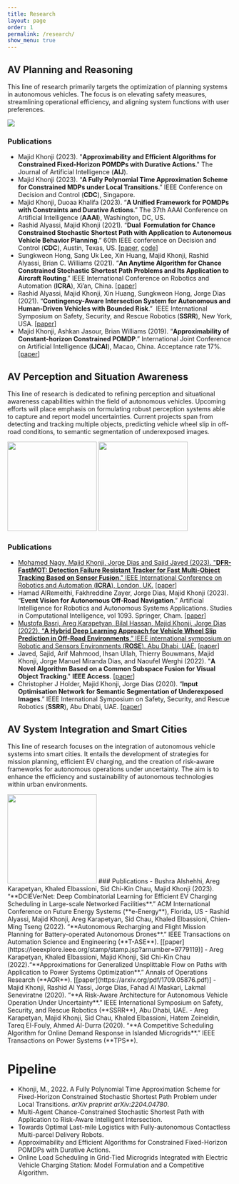 ```yaml
---
title: Research
layout: page
order: 1
permalink: /research/
show_menu: true
---
```



## AV Planning and Reasoning
This line of research primarily targets the optimization of planning systems in autonomous vehicles. The focus is on elevating safety measures, streamlining operational efficiency, and aligning system functions with user preferences.

<img src="/1-research/planning-img/banner.gif" >


### Publications
- Majid Khonji (2023). "**Approximability and Efficient Algorithms for Constrained Fixed-Horizon POMDPs with Durative Actions**." The Journal of Artificial Intelligence (**AIJ**).
- Majid Khonji (2023). “**A Fully Polynomial Time Approximation Scheme for Constrained MDPs under Local Transitions**.” IEEE Conference on Decision and Control (**CDC**), Singapore.
- Majid Khonji, Duoaa Khalifa (2023). “**A Unified Framework for POMDPs with Constraints and Durative Actions**.” The 37th AAAI Conference on Artificial Intelligence (**AAAI**), Washington, DC, US. 
- Rashid Alyassi, Majid Khonji (2021). “**Dual  Formulation for Chance Constrained Stochastic Shortest Path with Application to Autonomous Vehicle Behavior Planning**.” 60th IEEE conference on Decision and Control (**CDC**), Austin, Texas, US. [[paper](https://arxiv.org/pdf/2302.13115.pdf), [code](https://github.com/AV-Lab/Risk_Aware_ROS_Planner)]
- Sungkweon Hong, Sang Uk Lee, Xin Huang, Majid Khonji, Rashid Alyassi, Brian C. Williams (2021). “**An Anytime Algorithm for Chance Constrained Stochastic Shortest Path Problems and Its Application to Aircraft Routing**.” IEEE International Conference on Robotics and Automation (**ICRA**), Xi’an, China. [[paper](https://dspace.mit.edu/handle/1721.1/145649)]
- Rashid Alyassi, Majid Khonji, Xin Huang, Sungkweon Hong, Jorge Dias (2021). “**Contingency-Aware Intersection System for Autonomous and Human-Driven Vehicles with Bounded Risk**.”  IEEE International Symposium on Safety, Security, and Rescue Robotics (**SSRR**), New York, USA. [[paper](https://ieeexplore.ieee.org/document/9597687)]
- Majid Khonji, Ashkan Jasour, Brian Williams (2019). “**Approximability of Constant-horizon Constrained POMDP**.” International Joint Conference on Artificial Intelligence (**IJCAI**), Macao, China. Acceptance rate 17%. [[paper](https://www.ijcai.org/proceedings/2019/0775.pdf)]


## AV Perception and Situation Awareness
This line of research is dedicated to refining perception and situational awareness capabilities within the field of autonomous vehicles. Upcoming efforts will place emphasis on formulating robust perception systems able to capture and report model uncertainties. Current projects span from detecting and tracking multiple objects, predicting vehicle wheel slip in off-road conditions, to semantic segmentation of underexposed images.

<img src="/1-research/3d-multi-object-tracking-img/tracking-gif.gif" height="200">
<img src="/1-research/Offroad_AGV-Slip-Prediction-img/GIF_MUSTOFA_OP.gif" height="200">

### Publications
- [Mohamed Nagy, Majid Khonji, Jorge Dias and Sajid Javed (2023). "**DFR-FastMOT: Detection Failure Resistant Tracker for Fast Multi-Object Tracking Based on Sensor Fusion**." IEEE International Conference on Robotics and Automation (**ICRA**), London, UK.](/research/MOT) [[paper](https://arxiv.org/pdf/2302.14807.pdf)]
- Hamad AlRemeithi, Fakhreddine Zayer, Jorge Dias, Majid Khonji (2023). “**Event Vision for Autonomous Off-Road Navigation**.” Artificial Intelligence for Robotics and Autonomous Systems Applications. Studies in Computational Intelligence, vol 1093. Springer, Cham. [[paper](https://link.springer.com/chapter/10.1007/978-3-031-28715-2_8)]
- [Mustofa Basri, Areg Karapetyan, Bilal Hassan, Majid Khonji, Jorge Dias (2022). “**A Hybrid Deep Learning Approach for Vehicle Wheel Slip Prediction in Off-Road Environments**.” IEEE international symposium on Robotic and Sensors Environments (**ROSE**). Abu Dhabi, UAE.](/research/offroad/) [[paper](https://ieeexplore.ieee.org/document/9977432)]
- Javed, Sajid, Arif Mahmood, Ihsan Ullah, Thierry Bouwmans, Majid Khonji, Jorge Manuel Miranda Dias, and Naoufel Werghi (2022). "**A Novel Algorithm Based on a Common Subspace Fusion for Visual Object Tracking**." **IEEE Access**. [[paper](https://ieeexplore.ieee.org/stamp/stamp.jsp?tp=&arnumber=9723062)]
- Christopher J Holder, Majid Khonji, Jorge Dias (2020). “**Input Optimisation Network for Semantic Segmentation of Underexposed Images**.” IEEE International Symposium on Safety, Security, and Rescue Robotics (**SSRR**), Abu Dhabi, UAE. [[paper](https://ieeexplore.ieee.org/document/9292626)]

## AV System Integration and Smart Cities
This line of research focuses on the integration of autonomous vehicle systems into smart cities. It entails the development of strategies for mission planning, efficient EV charging, and the creation of risk-aware frameworks for autonomous operations under uncertainty. The aim is to enhance the efficiency and sustainability of autonomous technologies within urban environments.

<img src="/1-research/integration-img/delivery-robot.gif" height="200">
### Publications
- Bushra Alshehhi, Areg Karapetyan, Khaled Elbassioni, Sid Chi-Kin Chau,  Majid Khonji (2023). “**DClEVerNet: Deep Combinatorial Learning for Efficient EV Charging Scheduling in Large-scale Networked Facilities**.” ACM International Conference on Future Energy Systems (**e-Energy**), Florida, US
- Rashid Alyassi, Majid Khonji, Areg Karapetyan, Sid Chau, Khaled Elbassioni, Chien-Ming Tseng (2022). “**Autonomous Recharging and Flight Mission Planning for Battery-operated Autonomous Drones**.” IEEE Transactions on Automation Science and Engineering (**T-ASE**). [[paper](https://ieeexplore.ieee.org/stamp/stamp.jsp?arnumber=9779119)]
- Areg Karapetyan, Khaled Elbassioni, Majid Khonji, Sid Chi-Kin Chau (2022).“**Approximations for Generalized Unsplittable Flow on Paths with Application to Power Systems Optimization**.” Annals of Operations Research (**AOR**). [[paper](https://arxiv.org/pdf/1709.05876.pdf)]
- Majid Khonji, Rashid Al Yassi, Jorge Dias, Fahad Al Maskari, Lakmal Seneviratne (2020). “**A Risk-Aware Architecture for Autonomous Vehicle  Operation Under Uncertainty**.” IEEE International Symposium on Safety, Security, and Rescue Robotics (**SSRR**), Abu Dhabi, UAE.
- Areg Karapetyan, Majid Khonji, Sid Chau, Khaled Elbassioni, Hatem Zeineldin, Tareq El-Fouly, Ahmed Al-Durra (2020). “**A Competitive Scheduling Algorithm for Online Demand Response in Islanded Microgrids**.” IEEE Transactions on Power Systems (**TPS**).

# Pipeline
- Khonji, M., 2022. A Fully Polynomial Time Approximation Scheme for Fixed-Horizon Constrained Stochastic Shortest Path Problem under Local Transitions. _arXiv preprint arXiv:2204.04780_.
- Multi-Agent Chance-Constrained Stochastic Shortest Path with Application to Risk-Aware Intelligent Intersection.
- Towards Optimal Last-mile Logistics with Fully-autonomous Contactless Multi-parcel Delivery Robots.
- Approximability and Efficient Algorithms for Constrained Fixed-Horizon POMDPs with Durative Actions.
- Online Load Scheduling in Grid-Tied Microgrids Integrated with Electric Vehicle Charging Station: Model Formulation and a Competitive Algorithm.

